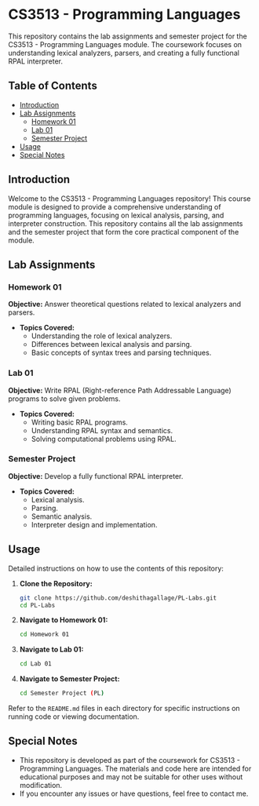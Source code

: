 # CS3513 - Programming Languages

This repository contains the lab assignments and semester project for the CS3513 - Programming Languages module. The coursework focuses on understanding lexical analyzers, parsers, and creating a fully functional RPAL interpreter.

## Table of Contents
- [Introduction](#introduction)
- [Lab Assignments](#lab-assignments)
  - [Homework 01](#homework-01)
  - [Lab 01](#lab-01)
  - [Semester Project](#semester-project)
- [Usage](#usage)
- [Special Notes](#special-notes)

## Introduction

Welcome to the CS3513 - Programming Languages repository! This course module is designed to provide a comprehensive understanding of programming languages, focusing on lexical analysis, parsing, and interpreter construction. This repository contains all the lab assignments and the semester project that form the core practical component of the module.

## Lab Assignments

### Homework 01

**Objective:** Answer theoretical questions related to lexical analyzers and parsers.

- **Topics Covered:**
  - Understanding the role of lexical analyzers.
  - Differences between lexical analysis and parsing.
  - Basic concepts of syntax trees and parsing techniques.

### Lab 01

**Objective:** Write RPAL (Right-reference Path Addressable Language) programs to solve given problems.

- **Topics Covered:**
  - Writing basic RPAL programs.
  - Understanding RPAL syntax and semantics.
  - Solving computational problems using RPAL.

### Semester Project

**Objective:** Develop a fully functional RPAL interpreter.

- **Topics Covered:**
  - Lexical analysis.
  - Parsing.
  - Semantic analysis.
  - Interpreter design and implementation.

## Usage

Detailed instructions on how to use the contents of this repository:

1. **Clone the Repository:**
   ```bash
   git clone https://github.com/deshithagallage/PL-Labs.git
   cd PL-Labs
   ```

2. **Navigate to Homework 01:**
   ```bash
   cd Homework 01
   ```

3. **Navigate to Lab 01:**
   ```bash
   cd Lab 01
   ```

4. **Navigate to Semester Project:**
   ```bash
   cd Semester Project (PL)
   ```

Refer to the `README.md` files in each directory for specific instructions on running code or viewing documentation.

## Special Notes

- This repository is developed as part of the coursework for CS3513 - Programming Languages. The materials and code here are intended for educational purposes and may not be suitable for other uses without modification.
- If you encounter any issues or have questions, feel free to contact me.
